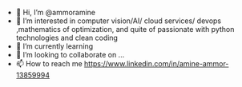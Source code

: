 - 👋 Hi, I’m @ammoramine
- 👀 I’m interested in computer vision/AI/ cloud services/ devops ,mathematics of optimization, and quite of passionate with python technologies and clean coding
- 🌱 I’m currently learning 
- 💞️ I’m looking to collaborate on ...
- 📫 How to reach me https://www.linkedin.com/in/amine-ammor-13859994

<!---
ammoramine/ammoramine is a ✨ special ✨ repository because its `README.md` (this file) appears on your GitHub profile.
You can click the Preview link to take a look at your changes.
--->
